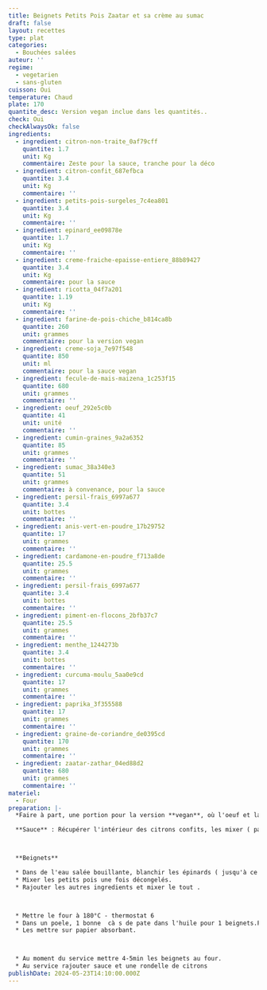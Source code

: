 ```yaml
---
title: Beignets Petits Pois Zaatar et sa crème au sumac
draft: false
layout: recettes
type: plat
categories:
  - Bouchées salées
auteur: ''
regime:
  - vegetarien
  - sans-gluten
cuisson: Oui
temperature: Chaud
plate: 170
quantite_desc: Version vegan inclue dans les quantités..
check: Oui
checkAlwaysOk: false
ingredients:
  - ingredient: citron-non-traite_0af79cff
    quantite: 1.7
    unit: Kg
    commentaire: Zeste pour la sauce, tranche pour la déco
  - ingredient: citron-confit_687efbca
    quantite: 3.4
    unit: Kg
    commentaire: ''
  - ingredient: petits-pois-surgeles_7c4ea801
    quantite: 3.4
    unit: Kg
    commentaire: ''
  - ingredient: epinard_ee09878e
    quantite: 1.7
    unit: Kg
    commentaire: ''
  - ingredient: creme-fraiche-epaisse-entiere_88b89427
    quantite: 3.4
    unit: Kg
    commentaire: pour la sauce
  - ingredient: ricotta_04f7a201
    quantite: 1.19
    unit: Kg
    commentaire: ''
  - ingredient: farine-de-pois-chiche_b814ca8b
    quantite: 260
    unit: grammes
    commentaire: pour la version vegan
  - ingredient: creme-soja_7e97f548
    quantite: 850
    unit: ml
    commentaire: pour la sauce vegan
  - ingredient: fecule-de-mais-maizena_1c253f15
    quantite: 680
    unit: grammes
    commentaire: ''
  - ingredient: oeuf_292e5c0b
    quantite: 41
    unit: unité
    commentaire: ''
  - ingredient: cumin-graines_9a2a6352
    quantite: 85
    unit: grammes
    commentaire: ''
  - ingredient: sumac_38a340e3
    quantite: 51
    unit: grammes
    commentaire: à convenance, pour la sauce
  - ingredient: persil-frais_6997a677
    quantite: 3.4
    unit: bottes
    commentaire: ''
  - ingredient: anis-vert-en-poudre_17b29752
    quantite: 17
    unit: grammes
    commentaire: ''
  - ingredient: cardamone-en-poudre_f713a8de
    quantite: 25.5
    unit: grammes
    commentaire: ''
  - ingredient: persil-frais_6997a677
    quantite: 3.4
    unit: bottes
    commentaire: ''
  - ingredient: piment-en-flocons_2bfb37c7
    quantite: 25.5
    unit: grammes
    commentaire: ''
  - ingredient: menthe_1244273b
    quantite: 3.4
    unit: bottes
    commentaire: ''
  - ingredient: curcuma-moulu_5aa0e9cd
    quantite: 17
    unit: grammes
    commentaire: ''
  - ingredient: paprika_3f355588
    quantite: 17
    unit: grammes
    commentaire: ''
  - ingredient: graine-de-coriandre_de0395cd
    quantite: 170
    unit: grammes
    commentaire: ''
  - ingredient: zaatar-zathar_04ed88d2
    quantite: 680
    unit: grammes
    commentaire: ''
materiel:
  - Four
preparation: |-
  *Faire à part, une portion pour la version **vegan**, où l'oeuf et la maizena sont remplacé par de la farine de pois chiche*

  **Sauce** : Récupérer l'intérieur des citrons confits, les mixer ( pas forcément tout mettre, faire au gout). Prendre les zestes des citrons déco. Mélanger à tous les restes des ingrédients de la sauce. Hop c'est plié



  **Beignets**

  * Dans de l'eau salée bouillante, blanchir les épinards ( jusqu'à ce qu'il flétrisse - pas long). Les mettre dans l'eau froide, les essorer sur du sopalin. Puis les hacher.
  * Mixer les petits pois une fois décongelés.
  * Rajouter les autres ingredients et mixer le tout .



  * Mettre le four à 180°C - thermostat 6
  * Dans un poele, 1 bonne  cà s de pate dans l'huile pour 1 beignets.Frire 3 - 4 minutes de chaque coté.
  * Les mettre sur papier absorbant. 



  * Au moment du service mettre 4-5min les beignets au four.
  * Au service rajouter sauce et une rondelle de citrons
publishDate: 2024-05-23T14:10:00.000Z
---
```

